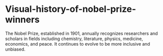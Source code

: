 # Visual-history-of-nobel-prize-winners

The Nobel Prize, established in 1901, annually recognizes researchers and scholars in fields including chemistry, literature, physics, medicine, economics, and peace. It continues to evolve to be more inclusive and unbiased.
